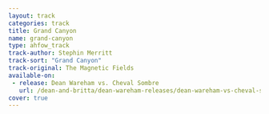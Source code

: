 ```yaml
---
layout: track
categories: track
title: Grand Canyon
name: grand-canyon
type: ahfow_track
track-author: Stephin Merritt
track-sort: "Grand Canyon"
track-original: The Magnetic Fields
available-on:
 - release: Dean Wareham vs. Cheval Sombre
   url: /dean-and-britta/dean-wareham-releases/dean-wareham-vs-cheval-sombre/
cover: true
---
```

